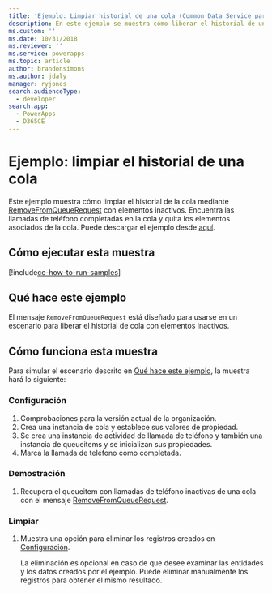 ```yaml
---
title: 'Ejemplo: Limpiar historial de una cola (Common Data Service para aplicaciones) | Microsoft Docs'
description: En este ejemplo se muestra cómo liberar el historial de una cola
ms.custom: ''
ms.date: 10/31/2018
ms.reviewer: ''
ms.service: powerapps
ms.topic: article
author: brandonsimons
ms.author: jdaly
manager: ryjones
search.audienceType:
  - developer
search.app:
  - PowerApps
  - D365CE
---
```

# <a name="sample-clean-up-history-for-a-queue"></a>Ejemplo: limpiar el historial de una cola

<!-- https://docs.microsoft.com/en-us/dynamics365/customer-engagement/developer/sample-clean-up-history-queue-early-bound -->

 Este ejemplo muestra cómo limpiar el historial de la cola mediante [RemoveFromQueueRequest](https://docs.microsoft.com/en-us/dotnet/api/microsoft.crm.sdk.messages.removefromqueuerequest?view=dynamics-general-ce-9) con elementos inactivos. Encuentra las llamadas de teléfono completadas en la cola y quita los elementos asociados de la cola. Puede descargar el ejemplo desde [aquí](https://github.com/Microsoft/PowerApps-Samples/tree/master/cds/orgsvc/C%23/CleanHistoryQueue).

## <a name="how-to-run-this-sample"></a>Cómo ejecutar esta muestra

[!include[cc-how-to-run-samples](../../includes/cc-how-to-run-samples.md)]

## <a name="what-this-sample-does"></a>Qué hace este ejemplo

El mensaje `RemoveFromQueueRequest` está diseñado para usarse en un escenario para liberar el historial de cola con elementos inactivos.

## <a name="how-this-sample-works"></a>Cómo funciona esta muestra

Para simular el escenario descrito en [Qué hace este ejemplo](#what-this-sample-does), la muestra hará lo siguiente:

### <a name="setup"></a>Configuración

1. Comprobaciones para la versión actual de la organización.
2. Crea una instancia de cola y establece sus valores de propiedad.
3. Se crea una instancia de actividad de llamada de teléfono y también una instancia de queueitems y se inicializan sus propiedades.
4. Marca la llamada de teléfono como completada. 

### <a name="demonstrate"></a>Demostración

1. Recupera el queueitem con llamadas de teléfono inactivas de una cola con el mensaje [RemoveFromQueueRequest](https://docs.microsoft.com/en-us/dotnet/api/microsoft.crm.sdk.messages.removefromqueuerequest?view=dynamics-general-ce-9).

### <a name="clean-up"></a>Limpiar

1. Muestra una opción para eliminar los registros creados en [Configuración](#setup).

    La eliminación es opcional en caso de que desee examinar las entidades y los datos creados por el ejemplo. Puede eliminar manualmente los registros para obtener el mismo resultado.
